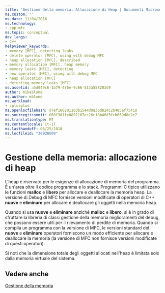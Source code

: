 ```yaml
---
title: 'Gestione della memoria: Allocazione di Heap | Documenti Microsoft'
ms.custom: ''
ms.date: 11/04/2016
ms.technology:
- cpp-mfc
ms.topic: conceptual
dev_langs:
- C++
helpviewer_keywords:
- memory [MFC], detecting leaks
- delete operator [MFC], using with debug MFC
- heap allocation [MFC], described
- memory allocation [MFC], heap memory
- memory leaks [MFC], detecting
- new operator [MFC], using with debug MFC
- heap allocation [MFC]
- detecting memory leaks [MFC]
ms.assetid: a5d949c6-1b79-476e-9c66-513a558203d9
author: mikeblome
ms.author: mblome
ms.workload:
- cplusplus
ms.openlocfilehash: d7ef166201103b1544d0a36d82452b485af75418
ms.sourcegitcommit: 060f381fe0807107ec26c18b46d3fcb859d8d2e7
ms.translationtype: MT
ms.contentlocale: it-IT
ms.lasthandoff: 06/25/2018
ms.locfileid: "36928609"
---
```

# <a name="memory-management-heap-allocation"></a>Gestione della memoria: allocazione di heap
L'heap è riservato per le esigenze di allocazione di memoria del programma. È un'area oltre il codice programma e lo stack. Programmi C tipico utilizzano le funzioni **malloc** e **libero** per allocare e deallocare la memoria heap. La versione di Debug di MFC fornisce versioni modificate di operatori di C++ **nuove** e **eliminare** per allocare e deallocare gli oggetti nella memoria heap.  
  
 Quando si usa **nuove** e **eliminare** anziché **malloc** e **libero**, si è in grado di sfruttare la libreria di classi gestione della memoria miglioramenti del debug, che possono essere utili per il rilevamento di perdite di memoria. Quando si compila un programma con la versione di MFC, le versioni standard del **nuove** e **eliminare** operatori forniscono un modo efficiente per allocare e deallocare la memoria (la versione di MFC non fornisce versioni modificate di questi operatori).  
  
 Si noti che la dimensione totale degli oggetti allocati nell'heap è limitata solo dalla memoria virtuale del sistema.  
  
## <a name="see-also"></a>Vedere anche  
 [Gestione della memoria](../mfc/memory-management.md)

